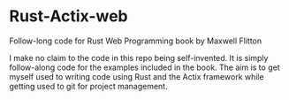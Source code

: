 # Rust-Actix-web
Follow-long code for Rust Web Programming book by Maxwell Flitton

I make no claim to the code in this repo being self-invented. It is simply follow-along code for the examples included in the book. 
The aim is to get myself used to writing code using Rust and the Actix framework while getting used to git for project management.
